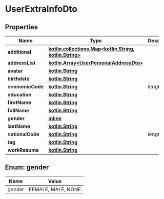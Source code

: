 # UserExtraInfoDto

## Properties
Name | Type | Description | Notes
------------ | ------------- | ------------- | -------------
**additional** | [**kotlin.collections.Map&lt;kotlin.String, kotlin.String&gt;**](.md) |  |  [optional]
**addressList** | [**kotlin.Array&lt;UserPersonalAddressDto&gt;**](UserPersonalAddressDto.md) |  |  [optional]
**avatar** | [**kotlin.String**](.md) |  |  [optional]
**birthdate** | [**kotlin.String**](.md) |  |  [optional]
**economicCode** | [**kotlin.String**](.md) | length &#x3D; 12 |  [optional]
**education** | [**kotlin.String**](.md) |  |  [optional]
**firstName** | [**kotlin.String**](.md) |  |  [optional]
**fullName** | [**kotlin.String**](.md) |  |  [optional]
**gender** | [**inline**](#GenderEnum) |  |  [optional]
**lastName** | [**kotlin.String**](.md) |  |  [optional]
**nationalCode** | [**kotlin.String**](.md) | length &#x3D; 10 |  [optional]
**tag** | [**kotlin.String**](.md) |  |  [optional]
**workResume** | [**kotlin.String**](.md) |  |  [optional]

<a name="GenderEnum"></a>
## Enum: gender
Name | Value
---- | -----
gender | FEMALE, MALE, NONE
